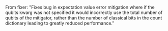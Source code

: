 From fixer: "Fixes bug in expectation value error mitigation where if the qubits kwarg was not specified it would incorrectly use the total number of qubits of the mitigator, rather than the number of classical bits in the count dictionary leading to greatly reduced performance."